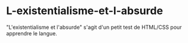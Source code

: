 # L-existentialisme-et-l-absurde
"L'existentialisme et l'absurde" s'agit d'un petit test de HTML/CSS pour apprendre le langue. 
